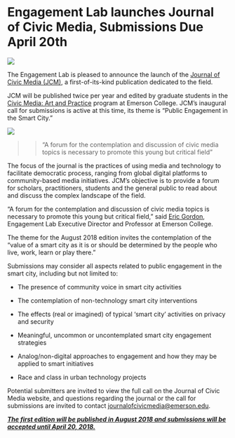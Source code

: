 # **Engagement Lab launches Journal of Civic Media, Submissions Due April 20th**

![](https://res.cloudinary.com/engagement-lab-home/image/upload/v1/homepage-2.0/news/medium/1_8V-vYgvFkT58L5bugtAerg.jpeg)

The Engagement Lab is pleased to announce the launch of the [Journal of Civic Media (JCM)](https://www.journalofcivicmedia.org), a first-of-its-kind publication dedicated to the field.

JCM will be published twice per year and edited by graduate students in the [Civic Media: Art and Practice](http://www.emerson.edu/academics/civic-media-art-practice-ma) program at Emerson College. JCM’s inaugural call for submissions is active at this time, its theme is “Public Engagement in the Smart City.”

![](https://res.cloudinary.com/engagement-lab-home/image/upload/v1/homepage-2.0/news/medium/1_4HNSCKNul-STZP3KOHRu7A.png)

> > “A forum for the contemplation and discussion of civic media topics is necessary to promote this young but critical field”

The focus of the journal is the practices of using media and technology to facilitate democratic process, ranging from global digital platforms to community-based media initiatives. JCM’s objective is to provide a forum for scholars, practitioners, students and the general public to read about and discuss the complex landscape of the field.

“A forum for the contemplation and discussion of civic media topics is necessary to promote this young but critical field,” said [Eric Gordon](), Engagement Lab Executive Director and Professor at Emerson College.

The theme for the August 2018 edition invites the contemplation of the “value of a smart city as it is or should be determined by the people who live, work, learn or play there.”

Submissions may consider all aspects related to public engagement in the smart city, including but not limited to:

-   The presence of community voice in smart city activities

-   The contemplation of non-technology smart city interventions

-   The effects (real or imagined) of typical ‘smart city’ activities on privacy and security

-   Meaningful, uncommon or uncontemplated smart city engagement strategies

-   Analog/non-digital approaches to engagement and how they may be applied to smart initiatives

-   Race and class in urban technology projects

Potential submitters are invited to view the full call on the Journal of Civic Media website, and questions regarding the journal or the call for submissions are invited to contact [journalofcivicmedia@emerson.edu](mailto:journalofcivicmedia@emerson.edu).

[**_The first edition will be published in August 2018 and submissions will be accepted until April 20, 2018._**](https://www.journalofcivicmedia.org)
